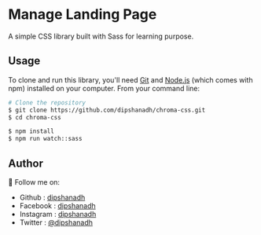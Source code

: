 # Manage Landing Page

A simple CSS library built with Sass for learning purpose.

## Usage

To clone and run this library, you'll need [Git](https://git-scm.com/downloads) and [Node.js](https://nodejs.org/en/download/) (which comes with npm) installed on your computer. From your command line:

```bash
# Clone the repository
$ git clone https://github.com/dipshanadh/chroma-css.git
$ cd chroma-css

$ npm install
$ npm run watch::sass
```

## Author

🛴 Follow me on:

- Github : [dipshanadh](https://github.com/dipshanadh)
- Facebook : [dipshanadh](https://facebook.com/dipshanadh)
- Instagram : [dipshanadh](https://instagram.com/dipshanadh)
- Twitter : [@dipshanadh](https://twitter.com/@dipshanadh)
